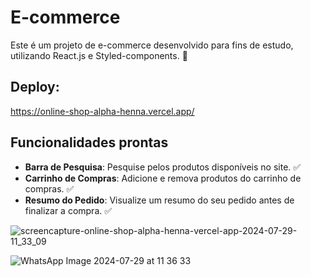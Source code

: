 # E-commerce

Este é um projeto de e-commerce desenvolvido para fins de estudo, utilizando React.js e Styled-components. 🚀

## Deploy:
https://online-shop-alpha-henna.vercel.app/

## Funcionalidades prontas

- **Barra de Pesquisa**: Pesquise pelos produtos disponíveis no site. ✅
- **Carrinho de Compras**: Adicione e remova produtos do carrinho de compras. ✅
- **Resumo do Pedido**: Visualize um resumo do seu pedido antes de finalizar a compra. ✅

  
![screencapture-online-shop-alpha-henna-vercel-app-2024-07-29-11_33_09](https://github.com/user-attachments/assets/1b1b5ca0-6bef-4783-a1fd-2f629c8cd0f7)

![WhatsApp Image 2024-07-29 at 11 36 33](https://github.com/user-attachments/assets/5804dbb4-b729-4f57-91ea-499e8806b073)

